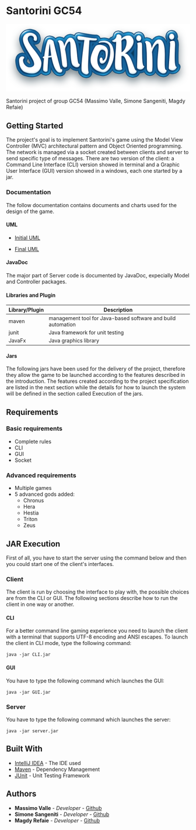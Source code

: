 # Santorini GC54

![alt text](https://github.com/MassimoValle/ing-sw-2020-valle-sangeniti-refaie/blob/MVC_client/src/main/Resources/imgs/santorini-logo.png)

Santorini project of group GC54 (Massimo Valle, Simone Sangeniti, Magdy Refaie)


## Getting Started

The project's goal is to implement Santorini's game using the Model View Controller (MVC) architectural pattern and Object Oriented programming. The network is managed via a socket created between clients and server to send specific type of messages. There are two version of the client: a Command Line Interface (CLI) version showed in terminal and a Graphic User Interface (GUI) version showed in a windows, each one started by a jar.

### Documentation

The follow documentation contains documents and charts used for the design of the game.

#### UML


* [Initial UML](https://github.com/MassimoValle/ing-sw-2020-valle-sangeniti-refaie/blob/MVC_client/deliveries/UML/Initial/PNG/UML_Santorini_initial.png)

* [Final UML](https://github.com/MassimoValle/ing-sw-2020-valle-sangeniti-refaie/blob/MVC_client/deliveries/UML/final/PNG/UML_Santorini_final.png)

#### JavaDoc
The major part of Server code is documented by JavaDoc, expecially Model and Controller packages.

#### Libraries and Plugin
Library/Plugin | Description |
--- | --- |
maven | management tool for Java-based software and build automation |
junit | Java framework for unit testing |
JavaFx | Java graphics library |


#### Jars
The following jars have been used for the delivery of the project, therefore they allow the game to be launched according to the features described in the introduction. The features created according to the project specification are listed in the next section while the details for how to launch the system will be defined in the section called Execution of the jars.

## Requirements

### Basic requirements

* Complete rules
* CLI
* GUI
* Socket

### Advanced requirements

* Multiple games
* 5 advanced gods added:
     * Chronus
     * Hera
     * Hestia
     * Triton
     * Zeus


## JAR Execution

First of all, you have to start the server using the command below and then you could start one of the client's interfaces.

### Client

The client is run by choosing the interface to play with, the possible choices are from the CLI or GUI. The following sections describe how to run the client in one way or another.

#### CLI
For a better command line gaming experience you need to launch the client with a terminal that supports UTF-8 encoding and ANSI escapes. To launch the client in CLI mode, type the following command:

```
java -jar CLI.jar
```

#### GUI
You have to type the following command which launches the GUI:

```
java -jar GUI.jar
```

### Server

You have to type the following command which launches the server:

```
java -jar server.jar
```


## Built With

* [IntelliJ IDEA](https://www.jetbrains.com/idea/) - The IDE used
* [Maven](https://maven.apache.org/) - Dependency Management
* [JUnit](https://junit.org/junit5/) - Unit Testing Framework


## Authors

* **Massimo Valle** - *Developer* - [Github](https://github.com/MassimoValle)
* **Simone Sangeniti** - *Developer* - [Github](https://github.com/Sn4k3ss)
* **Magdy Refaie** - *Developer* - [Github](https://github.com/magfly)
